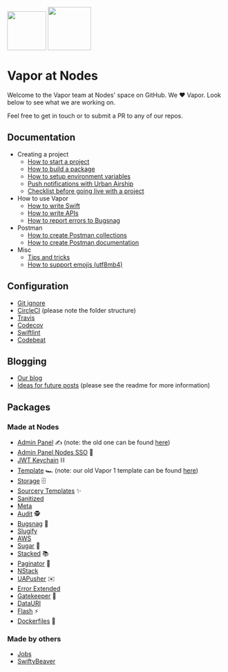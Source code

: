 <img src="https://raw.githubusercontent.com/nodes-vapor/readme/master/Assets/nodeslogo.png" width="90"/> <img src="https://raw.githubusercontent.com/nodes-vapor/readme/master/Assets/vaporlogo.png" width="100"/>

# Vapor at Nodes

Welcome to the Vapor team at Nodes' space on GitHub. We ❤️ Vapor. Look below to see what we are working on.

Feel free to get in touch or to submit a PR to any of our repos.

## Documentation

- Creating a project
  - [How to start a project](https://github.com/nodes-vapor/readme/blob/master/Documentation/how-to-start-a-project.md)
  - [How to build a package](https://github.com/nodes-vapor/readme/blob/master/Documentation/how-to-build-a-package.md)
  - [How to setup environment variables](https://github.com/nodes-vapor/readme/blob/master/Documentation/how-to-setup-environment-variables.md)
  - [Push notifications with Urban Airship](https://github.com/nodes-vapor/readme/blob/master/Documentation/how-to-urban-airship-push.md)
  - [Checklist before going live with a project](https://github.com/nodes-vapor/readme/blob/master/Documentation/checklist-before-going-live.md)
- How to use Vapor
  - [How to write Swift](https://github.com/nodes-vapor/readme/blob/master/Documentation/guide-how-to-write-swift.md)
  - [How to write APIs](https://github.com/nodes-vapor/readme/blob/master/Documentation/how-to-write-apis.md)
  - [How to report errors to Bugsnag](https://github.com/nodes-vapor/readme/blob/master/Documentation/how-to-report-to-bugsnag.md)
- Postman
  - [How to create Postman collections](https://github.com/nodes-vapor/readme/blob/master/Documentation/how-to-create-postman-collections.md)
  - [How to create Postman documentation](https://github.com/nodes-vapor/readme/blob/master/Documentation/how-to-create-postman-documentation.md)
- Misc
  - [Tips and tricks](https://github.com/nodes-vapor/readme/blob/master/Documentation/tips-and-tricks.md)
  - [How to support emojis (utf8mb4)](https://github.com/nodes-vapor/readme/blob/master/Documentation/how-to-support-emojis.md)

## Configuration

- [Git ignore](https://github.com/nodes-vapor/readme/blob/master/Configuration/.gitignore)
- [CircleCI](https://github.com/nodes-vapor/readme/tree/master/Configuration/.circleci) (please note the folder structure)
- [Travis](https://github.com/nodes-vapor/readme/blob/master/Configuration/.travis.yml)
- [Codecov](https://github.com/nodes-vapor/readme/blob/master/Configuration/.codecov.yml)
- [Swiftlint](https://github.com/nodes-vapor/readme/blob/master/Configuration/.swiftlint.yml)
- [Codebeat](https://github.com/nodes-vapor/readme/blob/master/Configuration/.codebeatignore)

## Blogging

- [Our blog](https://engineering.nodesagency.com/categories/Vapor/)
- [Ideas for future posts](https://github.com/nodes-vapor/blog-post-ideas/issues) (please see the readme for more information)

## Packages

### Made at Nodes

- [Admin Panel](https://github.com/nodes-vapor/admin-panel-provider) ✍️ (note: the old one can be found [here](https://github.com/nodes-vapor/admin-panel))
- [Admin Panel Nodes SSO](https://github.com/nodes-vapor/admin-panel-nodes-sso) 🔑
- [JWT Keychain](https://github.com/nodes-vapor/jwt-keychain) ⛓
- [Template](https://github.com/nodes-vapor/template) 🏎 (note: our old Vapor 1 template can be found [here](https://github.com/nodes-vapor/template-old))
- [Storage](https://github.com/nodes-vapor/storage) 🗄
- [Sourcery Templates](https://github.com/nodes-vapor/sourcery-templates) ✨
- [Sanitized](https://github.com/nodes-vapor/sanitized)
- [Meta](https://github.com/nodes-vapor/meta)
- [Audit](https://github.com/nodes-vapor/audit-provider) 🕵️
- [Bugsnag](https://github.com/nodes-vapor/bugsnag) 🐛
- [Slugify](https://github.com/nodes-vapor/slugify)
- [AWS](https://github.com/nodes-vapor/aws)
- [Sugar](https://github.com/nodes-vapor/sugar) 🍬
- [Stacked](https://github.com/nodes-vapor/stacked) 📚
- [Paginator](https://github.com/nodes-vapor/paginator) 📄
- [NStack](https://github.com/nodes-vapor/nstack)
- [UAPusher](https://github.com/nodes-vapor/push-urban-airship) ✉️
- [Error Extended](https://github.com/nodes-vapor/error-extended)
- [Gatekeeper](https://github.com/nodes-vapor/gatekeeper) 👮
- [DataURI](https://github.com/nodes-vapor/data-uri)
- [Flash](https://github.com/nodes-vapor/flash) ⚡️
- [Dockerfiles](https://github.com/nodes-vapor/dockerfiles) 🐳

### Made by others

- [Jobs](https://github.com/BrettRToomey/Jobs)
- [SwiftyBeaver](https://github.com/SwiftyBeaver/SwiftyBeaver-Vapor)
